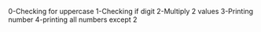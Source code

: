 0-Checking for uppercase
1-Checking if digit
2-Multiply 2 values
3-Printing number
4-printing all numbers except 2
